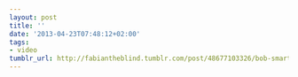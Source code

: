 ```yaml
---
layout: post
title: ''
date: '2013-04-23T07:48:12+02:00'
tags:
- video
tumblr_url: http://fabiantheblind.tumblr.com/post/48677103326/bob-smartner-saz-baccarat-japan-asked-house
---
```

